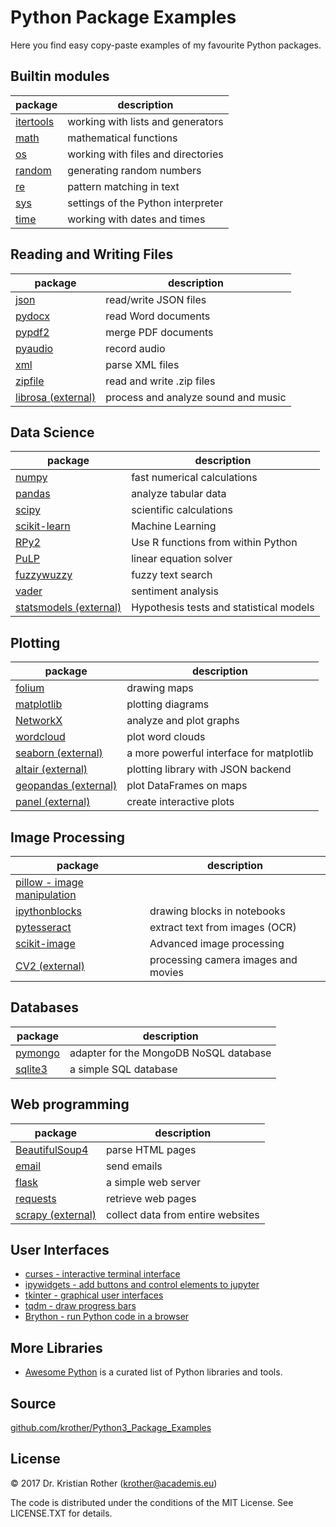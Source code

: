 
# Python Package Examples

Here you find easy copy-paste examples of my favourite Python packages.

## Builtin modules

| package | description |
|---------|-------------|
| [itertools](itertools/) | working with lists and generators |
| [math](math/) | mathematical functions |
| [os](os/) | working with files and directories |
| [random](random/) | generating random numbers |
| [re](re/) | pattern matching in text |
| [sys](sys/) | settings of the Python interpreter |
| [time](time/) | working with dates and times |

## Reading and Writing Files

| package | description |
|---------|-------------|
| [json](json/) | read/write JSON files |
| [pydocx](pydocx/) | read Word documents |
| [pypdf2](pypdf2/) | merge PDF documents |
| [pyaudio](pyaudio/) | record audio |
| [xml](xml/) | parse XML files |
| [zipfile](zipfile/) | read and write .zip files |
| [librosa (external)](https://librosa.org/) | process and analyze sound and music |


## Data Science

| package | description |
|---------|-------------|
| [numpy](numpy/) | fast numerical calculations |
| [pandas](pandas/) | analyze tabular data |
| [scipy](scipy/) | scientific calculations |
| [scikit-learn](sklearn/) | Machine Learning |
| [RPy2](RPy/) | Use R functions from within Python |
| [PuLP](PuLP/) | linear equation solver |
| [fuzzywuzzy](fuzzywuzzy/) | fuzzy text search |
| [vader](vader/) | sentiment analysis |
| [statsmodels (external)](http://statsmodels.sourceforge.net/) | Hypothesis tests and statistical models |


## Plotting

| package | description |
|---------|-------------|
| [folium](folium/) | drawing maps |
| [matplotlib](matplotlib/) | plotting diagrams |
| [NetworkX](networkx/) | analyze and plot graphs |
| [wordcloud](wordcloud/) | plot word clouds |
| [seaborn (external)](https://seaborn.pydata.org/) | a more powerful interface for matplotlib |
| [altair (external)](https://altair-viz.github.io/) | plotting library with JSON backend |
| [geopandas (external)](http://geopandas.org/) | plot DataFrames on maps |
| [panel (external)](http://panel.pyviz.org/) | create interactive plots |

## Image Processing

| package | description |
|---------|-------------|
| [pillow - image manipulation](pillow/) |  |
| [ipythonblocks](ipythonblocks/) | drawing blocks in notebooks |
| [pytesseract](pytesseract/) | extract text from images (OCR) |
| [scikit-image](scikit_image/) | Advanced image processing |
| [CV2 (external)](https://docs.opencv.org/3.0-beta/doc/py_tutorials/py_tutorials.html) | processing camera images and movies |

## Databases

| package | description |
|---------|-------------|
| [pymongo](pymongo/) | adapter for the MongoDB NoSQL database |
| [sqlite3](sqlite3/) | a simple SQL database |

## Web programming

| package | description |
|---------|-------------|
| [BeautifulSoup4](beautiful_soup/) | parse HTML pages |
| [email](email/) | send emails |
| [flask](flask/) | a simple web server |
| [requests](requests/) | retrieve web pages |
| [scrapy (external)](http://scrapy.org/) | collect data from entire websites |

## User Interfaces

* [curses - interactive terminal interface](curses/)
* [ipywidgets - add buttons and control elements to jupyter](ipywidgets/)
* [tkinter - graphical user interfaces](tkinter/)
* [tqdm - draw progress bars](tqdm/)
* [Brython - run Python code in a browser](http://brython.info/)


## More Libraries

* [Awesome Python](https://awesome-python.com/) is a curated list of Python libraries and tools.

## Source

[github.com/krother/Python3_Package_Examples](https://github.com/krother/Python3_Package_Examples)

## License

© 2017 Dr. Kristian Rother (krother@academis.eu)

The code is distributed under the conditions of the MIT License. See LICENSE.TXT for details.
